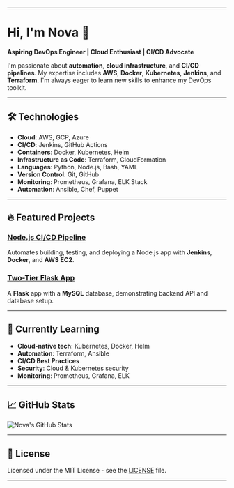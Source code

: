 * * * * *

Hi, I'm Nova 👋
=====================

**Aspiring DevOps Engineer | Cloud Enthusiast | CI/CD Advocate**

I'm passionate about **automation**, **cloud infrastructure**, and **CI/CD pipelines**. My expertise includes **AWS**, **Docker**, **Kubernetes**, **Jenkins**, and **Terraform**. I'm always eager to learn new skills to enhance my DevOps toolkit.

* * * * *

🛠️ Technologies
----------------

-   **Cloud**: AWS, GCP, Azure
-   **CI/CD**: Jenkins, GitHub Actions
-   **Containers**: Docker, Kubernetes, Helm
-   **Infrastructure as Code**: Terraform, CloudFormation
-   **Languages**: Python, Node.js, Bash, YAML
-   **Version Control**: Git, GitHub
-   **Monitoring**: Prometheus, Grafana, ELK Stack
-   **Automation**: Ansible, Chef, Puppet

* * * * *

🔥 Featured Projects
--------------------

### [Node.js CI/CD Pipeline](https://github.com/N176/nodejs-cicd-pipeline)

Automates building, testing, and deploying a Node.js app with **Jenkins**, **Docker**, and **AWS EC2**.

### [Two-Tier Flask App](https://github.com/N176/Two-Tier-Flaskapp)

A **Flask** app with a **MySQL** database, demonstrating backend API and database setup.

* * * * *

🌱 Currently Learning
---------------------

-   **Cloud-native tech**: Kubernetes, Docker, Helm
-   **Automation**: Terraform, Ansible
-   **CI/CD Best Practices**
-   **Security**: Cloud & Kubernetes security
-   **Monitoring**: Prometheus, Grafana, ELK

* * * * *

📈 GitHub Stats
---------------

![Nova's GitHub Stats](https://github-readme-stats.vercel.app/api?username=N176&show_icons=true&hide_title=true&count_private=true&hide=prs&theme=radical)

* * * * *

📜 License
----------

Licensed under the MIT License - see the [LICENSE](https://chatgpt.com/LICENSE) file.

* * * * *

